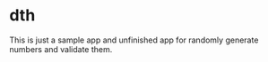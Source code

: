 # dth
This is just a sample app and unfinished app for randomly generate numbers and validate them.
